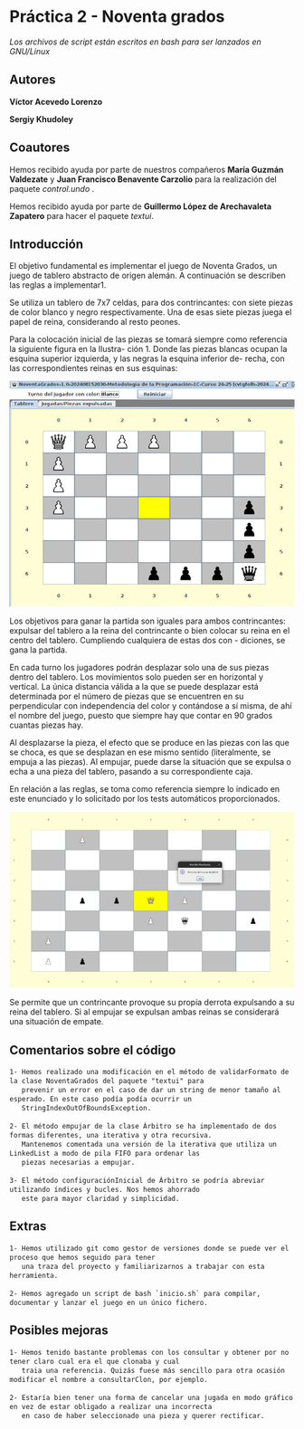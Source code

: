 # Práctica 2 - Noventa grados

*Los archivos de script están escritos en bash para ser lanzados en GNU/Linux*

## Autores
**Víctor Acevedo Lorenzo**

**Sergiy Khudoley**

## Coautores
Hemos recibido ayuda por parte de nuestros compañeros **María Guzmán Valdezate** y **Juan Francisco Benavente Carzolio** para la realización del paquete *control.undo* .

Hemos recibido ayuda por parte de **Guillermo López de Arechavaleta Zapatero** para hacer el paquete *textui*.

## Introducción

El objetivo fundamental es implementar el juego de Noventa Grados, un juego de tablero abstracto de
origen alemán. A continuación se describen las reglas a implementar1.

Se utiliza un tablero de 7x7 celdas, para dos contrincantes: con siete piezas de color blanco y negro
respectivamente. Una de esas siete piezas juega el papel de reina, considerando al resto peones.

Para la colocación inicial de las piezas se tomará siempre como referencia la siguiente figura en la Ilustra-
ción 1. Donde las piezas blancas ocupan la esquina superior izquierda, y las negras la esquina inferior de-
recha, con las correspondientes reinas en sus esquinas:

![Jugada inicial](images/inicio.jpg)

Los objetivos para ganar la partida son iguales para ambos contrincantes: expulsar del tablero a la reina
del contrincante o bien colocar su reina en el centro del tablero. Cumpliendo cualquiera de estas dos con -
diciones, se gana la partida.

En cada turno los jugadores podrán desplazar solo una de sus piezas dentro del tablero. Los
movimientos solo pueden ser en horizontal y vertical. La única distancia válida a la que se puede
desplazar está determinada por el número de piezas que se encuentren en su perpendicular con
independencia del color y contándose a sí misma, de ahí el nombre del juego, puesto que siempre hay
que contar en 90 grados cuantas piezas hay.

Al desplazarse la pieza, el efecto que se produce en las piezas con las que se choca, es que se
desplazan en ese mismo sentido (literalmente, se empuja a las piezas). Al empujar, puede
darse la situación que se expulsa o echa a una pieza del tablero, pasando a su correspondiente caja.

En relación a las reglas, se toma como referencia siempre lo indicado en este enunciado y lo solicitado por los tests automáticos
proporcionados.

![Victoria reina centro](images/victoria_blanca.jpg)

Se permite que un contrincante provoque su propia derrota expulsando a su reina del tablero. Si al
empujar se expulsan ambas reinas se considerará una situación de empate.

## Comentarios sobre el código
	1- Hemos realizado una modificación en el método de validarFormato de la clase NoventaGrados del paquete "textui" para
	   prevenir un error en el caso de dar un string de menor tamaño al esperado. En este caso podía podía ocurrir un 
	   StringIndexOutOfBoundsException.
	   
	2- El método empujar de la clase Árbitro se ha implementado de dos formas diferentes, una iterativa y otra recursiva. 
       Mantenemos comentada una versión de la iterativa que utiliza un LinkedList a modo de pila FIFO para ordenar las 
       piezas necesarias a empujar.
       
	3- El método configuraciónInicial de Árbitro se podría abreviar utilizando índices y bucles. Nos hemos ahorrado
	   este para mayor claridad y simplicidad.
	   
	   
## Extras
	1- Hemos utilizado git como gestor de versiones donde se puede ver el proceso que hemos seguido para tener
	   una traza del proyecto y familiarizarnos a trabajar con esta herramienta.
	   
	2- Hemos agregado un script de bash `inicio.sh` para compilar, documentar y lanzar el juego en un único fichero.
	
	
## Posibles mejoras
	1- Hemos tenido bastante problemas con los consultar y obtener por no tener claro cual era el que clonaba y cual
	   traia una referencia. Quizás fuese más sencillo para otra ocasión modificar el nombre a consultarClon, por ejemplo.
	   
	2- Estaría bien tener una forma de cancelar una jugada en modo gráfico en vez de estar obligado a realizar una incorrecta
	   en caso de haber seleccionado una pieza y querer rectificar.